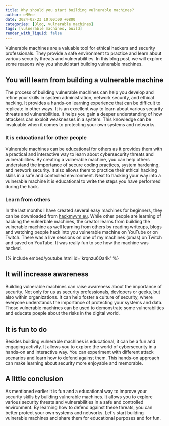 ```yaml
---
title: Why should you start building vulnerable machines?
author: eMVee
date: 2024-02-23 10:00:00 +0800
categories: [Blog, vulnerable machines]
tags: [vulnerable machines, build]
render_with_liquid: false
---
```


Vulnerable machines are a valuable tool for ethical hackers and security professionals. They provide a safe environment to practice and learn about various security threats and vulnerabilities. In this blog post, we will explore some reasons why you should start building vulnerable machines.

## You will learn from building a vulnerable machine
The process of building vulnerable machines can help you develop and refine your skills in system administration, network security, and ethical hacking. It provides a hands-on learning experience that can be difficult to replicate in other ways. It is an excellent way to learn about various security threats and vulnerabilities. It helps you gain a deeper understanding of how attackers can exploit weaknesses in a system. This knowledge can be invaluable when it comes to protecting your own systems and networks. 

### It is educational for other people
Vulnerable machines can be educational for others as it provides them with a practical and interactive way to learn about cybersecurity threats and vulnerabilities. By creating a vulnerable machine, you can help others understand the importance of secure coding practices, system hardening, and network security. It also allows them to practice their ethical hacking skills in a safe and controlled environment. Next to hacking your way into a vulnerable machine it is educational to write the steps you have performed during the hack.

### Learn from others
In the last months I have created several easy machines for beginners, they can be downloaded from [hackmyvm.eu](https://hackmyvm.eu). While other people are learning of hacking the vulnerbale machines, the creator learns from building the vulnerable machine as well learning from others by reading writeups, blogs and watching people hack into you vulnerable machine on YouTube or on Twitch. There was a live sessions on one of my machines (xmas) on Twitch and saved on YouTube. It was really fun to see how the machine was hacked.

{% include embed/youtube.html id='krqnzu6Qa4k' %}

## It will increase awareness
Building vulnerable machines can raise awareness about the importance of security. Not only for us as security professionals, devlopers or geeks, but also within organizations. It can help foster a culture of security, where everyone understands the importance of protecting your systems and data. Those vulnerable machines can be used to demonstrate some vulnerabilties and educate poeple about the risks in the digital world.

## It is fun to do
Besides building vulnerable machines is educational, it can be a fun and engaging activity. It allows you to explore the world of cybersecurity in a hands-on and interactive way. You can experiment with different attack scenarios and learn how to defend against them. This hands-on approach can make learning about security more enjoyable and memorable.

## A little conclusion
As mentioned earlier it is fun and a educational way to improve your security skills by building vulnerable machines. It allows you to explore various security threats and vulnerabilities in a safe and controlled environment. By learning how to defend against these threats, you can better protect your own systems and networks.
Let's start building vulnerable machines and share them for educational purposes and for fun.